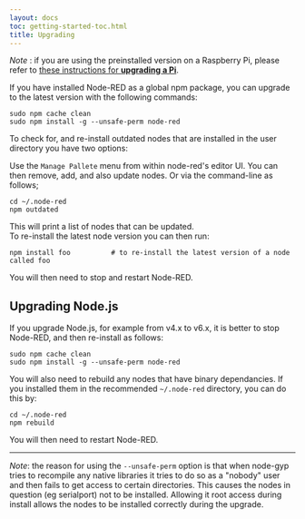 ```yaml
---
layout: docs
toc: getting-started-toc.html
title: Upgrading
---
```


<div class="doc-callout"><em>Note</em> : if you are using the preinstalled version
on a Raspberry Pi, please refer to <a href="/docs/hardware/raspberrypi">these instructions for <b>upgrading a Pi</b></a>.</div>

If you have installed Node-RED as a global npm package, you can upgrade to the
latest version with the following commands:

    sudo npm cache clean
    sudo npm install -g --unsafe-perm node-red

To check for, and re-install outdated nodes that are installed in the user directory you have two options:

Use the `Manage Pallete` menu from within node-red's editor UI. You can then remove, add, and also update nodes. Or via the command-line as follows;

    cd ~/.node-red
    npm outdated

This will print a list of nodes that can be updated.   
To re-install the latest node version you can then run:

    npm install foo          # to re-install the latest version of a node called foo

You will then need to stop and restart Node-RED.

## Upgrading Node.js

If you upgrade Node.js, for example from v4.x to v6.x, it is better to stop
Node-RED, and then re-install as follows:

    sudo npm cache clean
    sudo npm install -g --unsafe-perm node-red

You will also need to rebuild any nodes that have binary dependancies. If you
installed them in the recommended `~/.node-red` directory, you can do this by:

    cd ~/.node-red
    npm rebuild

You will then need to restart Node-RED.

----

_Note_: the reason for using the `--unsafe-perm` option is that when node-gyp tries
to recompile any native libraries it tries to do so as a "nobody" user and then
fails to get access to certain directories. This causes the nodes in question
(eg serialport) not to be installed. Allowing it root access during install
allows the nodes to be installed correctly during the upgrade.
